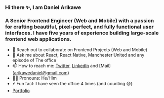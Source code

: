 ### Hi there ✨, I am Daniel Arikawe

### A Senior Frontend Engineer (Web and Mobile) with a passion for crafting beautiful, pixel-perfect, and fully functional user interfaces. I have five years of experience building large-scale frontend web applications.


- 🤝 Reach out to collaborate on Frontend Projects (Web and Mobile)
- 💬 Ask me about React, React Native, Manchester United and any episode of The office
- 📫 How to reach me: [Twitter](https://twitter.com/danieljohnsin), [LinkedIn](https://www.linkedin.com/in/daniel-arikawe-498a1a178/) and [Mail] (arikawedaniel@gmail.com)
- 👨🏽 Pronouns: He/Him
- ⚡ Fun fact: I have seen the office 4 times (and counting 😅)
- [Portfolio](https://arikawedaniel.netlify.app/)



